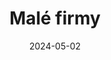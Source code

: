 ---
layout: layouts/non-en-hero-episode.njk
title: Malé firmy
date: "2024-05-02"
cta: Přehrát díl
logo: logo_DVOJKA_biele.svg
tv: "ČT 2"
link: https://www.ceskatelevize.cz/porady/1098260856-kvarteto/424235100111003/
datum: 2. 5. 2024
header: Poslední díl
foto1024: business_1024x768.jpg
foto1440: business_1440x825.jpg
alt: Obrázek parfému a lupeny růží
tags: czhero
---